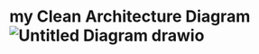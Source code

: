 # my Clean Architecture Diagram![Untitled Diagram drawio](https://user-images.githubusercontent.com/74195153/206673118-17c78eb4-58e3-498e-ad5a-029f491d7057.svg)
